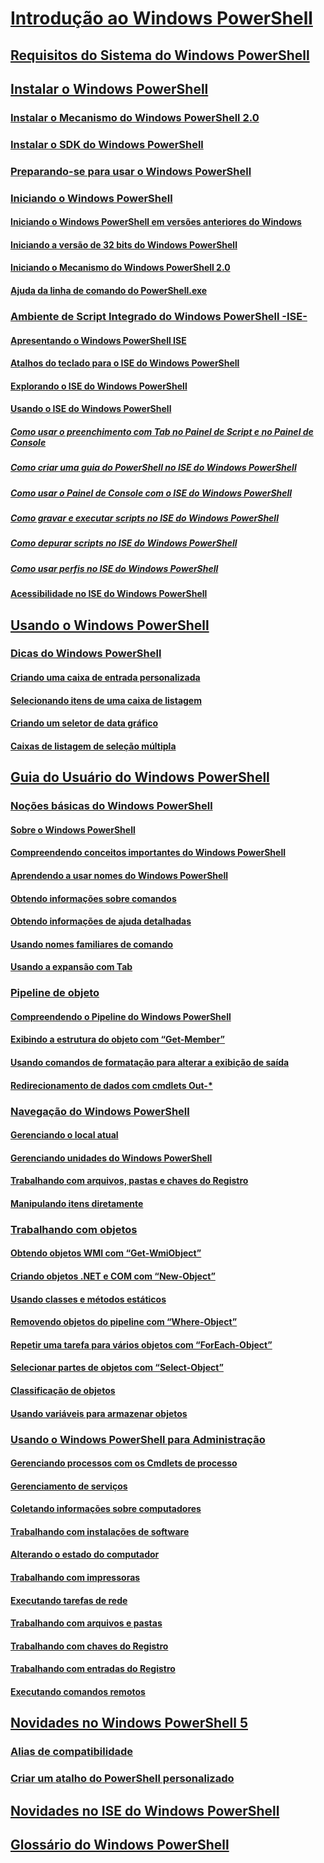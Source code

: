 # [Introdução ao Windows PowerShell](Topic/Getting-Started-with-Windows-PowerShell.md)
## [Requisitos do Sistema do Windows PowerShell](Topic/Windows-PowerShell-System-Requirements.md)
## [Instalar o Windows PowerShell](Topic/Installing-Windows-PowerShell.md)
### [Instalar o Mecanismo do Windows PowerShell 2.0](Topic/Installing-the-Windows-PowerShell-2.0-Engine.md)
### [Instalar o SDK do Windows PowerShell](https://msdn.microsoft.com/en-us/library/ff458115.aspx)
### [Preparando-se para usar o Windows PowerShell](Topic/Getting-Ready-to-Use-Windows-PowerShell.md)
### [Iniciando o Windows PowerShell](Topic/Starting-Windows-PowerShell.md)
#### [Iniciando o Windows PowerShell em versões anteriores do Windows](Topic/Starting-Windows-PowerShell-on-Earlier-Versions-of-Windows.md)
#### [Iniciando a versão de 32 bits do Windows PowerShell](Topic/Starting-the-32-Bit-Version-of-Windows-PowerShell.md)
#### [Iniciando o Mecanismo do Windows PowerShell 2.0](Topic/Starting-the-Windows-PowerShell-2.0-Engine.md)
#### [Ajuda da linha de comando do PowerShell.exe](Topic/PowerShell.exe-Command-Line-Help.md)
### [Ambiente de Script Integrado do Windows PowerShell -ISE-](Topic/Windows-PowerShell-Integrated-Scripting-Environment--ISE-.md)
#### [Apresentando o Windows PowerShell ISE](Topic/Introducing-the-Windows-PowerShell-ISE.md)
#### [Atalhos do teclado para o ISE do Windows PowerShell](Topic/Keyboard-Shortcuts-for-the-Windows-PowerShell-ISE.md)
#### [Explorando o ISE do Windows PowerShell](Topic/Exploring-the-Windows-PowerShell-ISE.md)
#### [Usando o ISE do Windows PowerShell](Topic/Using-the-Windows-PowerShell-ISE.md)
##### [Como usar o preenchimento com Tab no Painel de Script e no Painel de Console](Topic/How-to-Use-Tab-Completion-in-the-Script-Pane-and-Console-Pane.md)
##### [Como criar uma guia do PowerShell no ISE do Windows PowerShell](Topic/How-to-Create-a-PowerShell-Tab-in-Windows-PowerShell-ISE.md)
##### [Como usar o Painel de Console com o ISE do Windows PowerShell](Topic/How-to-Use-the-Console-Pane-in-the-Windows-PowerShell-ISE.md)
##### [Como gravar e executar scripts no ISE do Windows PowerShell](Topic/How-to-Write-and-Run-Scripts-in-the-Windows-PowerShell-ISE.md)
##### [Como depurar scripts no ISE do Windows PowerShell](Topic/How-to-Debug-Scripts-in-Windows-PowerShell-ISE.md)
##### [Como usar perfis no ISE do Windows PowerShell](Topic/How-to-Use-Profiles-in-Windows-PowerShell-ISE.md)
#### [Acessibilidade no ISE do Windows PowerShell](Topic/Accessibility-in-Windows-PowerShell-ISE.md)
## [Usando o Windows PowerShell](Topic/Using-Windows-PowerShell.md)
### [Dicas do Windows PowerShell](Topic/Windows-PowerShell-Tips.md)
#### [Criando uma caixa de entrada personalizada](Topic/Creating-a-Custom-Input-Box.md)
#### [Selecionando itens de uma caixa de listagem](Topic/Selecting-Items-from-a-List-Box.md)
#### [Criando um seletor de data gráfico](Topic/Creating-a-Graphical-Date-Picker.md)
#### [Caixas de listagem de seleção múltipla](Topic/Multiple-selection-List-Boxes.md)
## [Guia do Usuário do Windows PowerShell](Topic/Windows-PowerShell-User-s-Guide.md)
### [Noções básicas do Windows PowerShell](Topic/Windows-PowerShell-Basics.md)
#### [Sobre o Windows PowerShell](Topic/About-Windows-PowerShell.md)
#### [Compreendendo conceitos importantes do Windows PowerShell](Topic/Understanding-Important-Windows-PowerShell-Concepts.md)
#### [Aprendendo a usar nomes do Windows PowerShell](Topic/Learning-Windows-PowerShell-Names.md)
#### [Obtendo informações sobre comandos](Topic/Getting-Information-About-Commands.md)
#### [Obtendo informações de ajuda detalhadas](Topic/Getting-Detailed-Help-Information.md)
#### [Usando nomes familiares de comando](Topic/Using-Familiar-Command-Names.md)
#### [Usando a expansão com Tab](Topic/Using-Tab-Expansion.md)
### [Pipeline de objeto](Topic/Object-Pipeline.md)
#### [Compreendendo o Pipeline do Windows PowerShell](Topic/Understanding-the-Windows-PowerShell-Pipeline.md)
#### [Exibindo a estrutura do objeto com “Get-Member”](Topic/Viewing-Object-Structure--Get-Member-.md)
#### [Usando comandos de formatação para alterar a exibição de saída](Topic/Using-Format-Commands-to-Change-Output-View.md)
#### [Redirecionamento de dados com cmdlets Out-*](Topic/Redirecting-Data-with-Out---Cmdlets.md)
### [Navegação do Windows PowerShell](Topic/Windows-PowerShell-Navigation.md)
#### [Gerenciando o local atual](Topic/Managing-Current-Location.md)
#### [Gerenciando unidades do Windows PowerShell](Topic/Managing-Windows-PowerShell-Drives.md)
#### [Trabalhando com arquivos, pastas e chaves do Registro](Topic/Working-With-Files,-Folders-and-Registry-Keys.md)
#### [Manipulando itens diretamente](Topic/Manipulating-Items-Directly.md)
### [Trabalhando com objetos](Topic/Working-with-Objects.md)
#### [Obtendo objetos WMI com “Get-WmiObject”](Topic/Getting-WMI-Objects--Get-WmiObject-.md)
#### [Criando objetos .NET e COM com “New-Object”](Topic/Creating-.NET-and-COM-Objects--New-Object-.md)
#### [Usando classes e métodos estáticos](Topic/Using-Static-Classes-and-Methods.md)
#### [Removendo objetos do pipeline com “Where-Object”](Topic/Removing-Objects-from-the-Pipeline--Where-Object-.md)
#### [Repetir uma tarefa para vários objetos com “ForEach-Object”](Topic/Repeating-a-Task-for-Multiple-Objects--ForEach-Object-.md)
#### [Selecionar partes de objetos com “Select-Object”](Topic/Selecting-Parts-of-Objects--Select-Object-.md)
#### [Classificação de objetos](Topic/Sorting-Objects.md)
#### [Usando variáveis para armazenar objetos](Topic/Using-Variables-to-Store-Objects.md)
### [Usando o Windows PowerShell para Administração](Topic/Using-Windows-PowerShell-for-Administration.md)
#### [Gerenciando processos com os Cmdlets de processo](Topic/Managing-Processes-with-Process-Cmdlets.md)
#### [Gerenciamento de serviços](Topic/Managing-Services.md)
#### [Coletando informações sobre computadores](Topic/Collecting-Information-About-Computers.md)
#### [Trabalhando com instalações de software](Topic/Working-with-Software-Installations.md)
#### [Alterando o estado do computador](Topic/Changing-Computer-State.md)
#### [Trabalhando com impressoras](Topic/Working-with-Printers.md)
#### [Executando tarefas de rede](Topic/Performing-Networking-Tasks.md)
#### [Trabalhando com arquivos e pastas](Topic/Working-with-Files-and-Folders.md)
#### [Trabalhando com chaves do Registro](Topic/Working-with-Registry-Keys.md)
#### [Trabalhando com entradas do Registro](Topic/Working-with-Registry-Entries.md)
#### [Executando comandos remotos](Topic/Running-Remote-Commands.md)
## [Novidades no Windows PowerShell 5](Topic/What-s-New-in-Windows-PowerShell.md)
### [Alias de compatibilidade](Topic/Appendix-1---Compatibility-Aliases.md)
### [Criar um atalho do PowerShell personalizado](Topic/Appendix-2---Creating-a-Custom-PowerShell-Shortcut.md)
## [Novidades no ISE do Windows PowerShell](Topic/What-s-New-in-the-Windows-PowerShell-ISE.md)
## [Glossário do Windows PowerShell](Topic/Windows-PowerShell-Glossary.md)


<!--HONumber=Apr16_HO1-->


